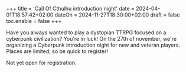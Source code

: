 +++
title = 'Call Of Cthulhu introduction night'
date = 2024-04-01T18:57:42+02:00
dateOn = 2024-11-27T18:30:00+02:00
draft = false
toc.enable = false
+++

Have you always wanted to play a dystopian TTRPG focused on a cyberpunk civilization? You're in luck! On the 27th of november, we're organizing a Cyberpunk introduction night for new and veteran players. Places are limited, so be quick to register!

Not yet open for registration.